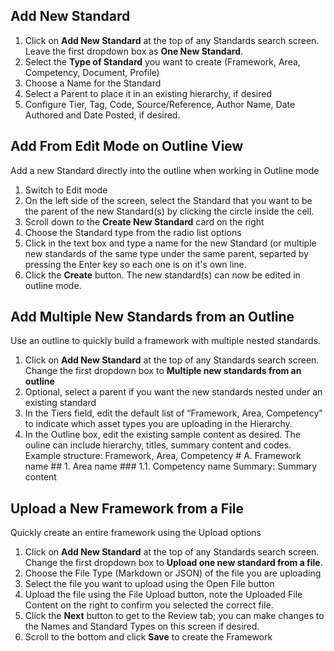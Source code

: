 ## Add New Standard

1. Click on **Add New Standard** at the top of any Standards search screen. Leave the first dropdown box as **One New Standard**.
2. Select the **Type of Standard** you want to create (Framework, Area, Competency, Document, Profile)
3. Choose a Name for the Standard
4. Select a Parent to place it in an existing hierarchy, if desired
5. Configure Tier, Tag, Code, Source/Reference, Author Name, Date Authored and Date Posted, if desired.

## Add From Edit Mode on Outline View

Add a new Standard directly into the outline when working in Outline mode

1. Switch to Edit mode
2. On the left side of the screen, select the Standard that you want to be the parent of the new Standard(s) by clicking the circle inside the cell.
3. Scroll down to the **Create New Standard** card on the right
3. Choose the Standard type from the radio list options
4. Click in the text box and type a name for the new Standard (or multiple new standards of the same type under the same parent, separted by pressing the Enter key so each one is on it's own line.
5. Click the **Create** button. The new standard(s) can now be edited in outline mode.

## Add Multiple New Standards from an Outline
Use an outline to quickly build a framework with multiple nested standards.
1. Click on **Add New Standard** at the top of any Standards search screen. Change the first dropdown box to **Multiple new standards from an outline**
2. Optional, select a parent if you want the new standards nested under an existing standard
3. In the Tiers field, edit the default list of “Framework, Area, Competency” to indicate which asset types you are uploading in the Hierarchy. 
4. In the Outline box, edit the existing sample content as desired. The ouline can include hierarchy, titles, summary content and codes. Example structure:
				Framework, Area, Competency
				# A. Framework name
				## 1. Area name
				### 1.1. Competency name
				Summary:
				Summary content

## Upload a New Framework from a File
Quickly create an entire framework using the Upload options
1. Click on **Add New Standard** at the top of any Standards search screen. Change the first dropdown box to **Upload one new standard from a file**.
2. Choose the File Type (Markdown or JSON) of the file you are uploading
3. Select the file you want to upload using the Open File button
4. Upload the file using the File Upload button, note the Uploaded File Content on the right to confirm you selected the correct file. 
5. Click the **Next** button to get to the Review tab; you can make changes to the Names and Standard Types on this screen if desired.
6. Scroll to the bottom and click **Save** to create the Framework